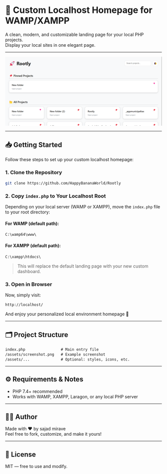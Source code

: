 # 🚀 Custom Localhost Homepage for WAMP/XAMPP

A clean, modern, and customizable landing page for your local PHP projects.  
Display your local sites in one elegant page.

---

![Screenshot](/assets/screenshot.png)

---

## 📥 Getting Started

Follow these steps to set up your custom localhost homepage:

### 1. Clone the Repository

```bash
git clone https://github.com/HappyBananaWorld/Rootly
```

### 2. Copy `index.php` to Your Localhost Root

Depending on your local server (WAMP or XAMPP), move the `index.php` file to your root directory:

#### For **WAMP** (default path):
```
C:\wamp64\www\
```

#### For **XAMPP** (default path):
```
C:\xampp\htdocs\
```

> This will replace the default landing page with your new custom dashboard.

### 3. Open in Browser

Now, simply visit:

```
http://localhost/
```

And enjoy your personalized local environment homepage 🎉

---

## 🗂️ Project Structure

```
index.php                # Main entry file
/assets/screenshot.png   # Example screenshot
/assets/...              # Optional: styles, icons, etc.
```

---

## ⚙️ Requirements & Notes

- PHP 7.4+ recommended
- Works with WAMP, XAMPP, Laragon, or any local PHP server

---

## 👨‍💻 Author

Made with ❤️ by sajad mirave  
Feel free to fork, customize, and make it yours!

---

## 📃 License

MIT — free to use and modify.
